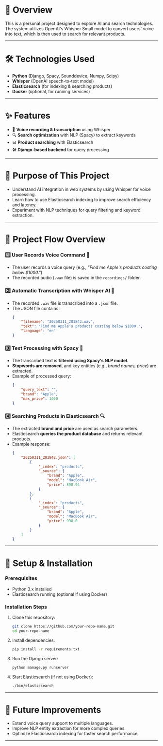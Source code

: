 # 📌 Overview

This is a personal project designed to explore AI and search technologies. The system utilizes OpenAI's Whisper Small model to convert users' voice into text, which is then used to search for relevant products.

---

# 🛠 Technologies Used

- **Python** (Django, Spacy, Sounddevice, Numpy, Scipy)
- **Whisper** (OpenAI speech-to-text model)
- **Elasticsearch** (for indexing & searching products)
- **Docker** (optional, for running services)

---

# ✨ Features

- 🎤 **Voice recording & transcription** using Whisper
- 🔍 **Search optimization** with NLP (Spacy) to extract keywords
- 📊 **Product searching** with Elasticsearch
- 🛠 **Django-based backend** for query processing

---

# 🎯 Purpose of This Project

- Understand AI integration in web systems by using Whisper for voice processing.
- Learn how to use Elasticsearch indexing to improve search efficiency and latency.
- Experiment with NLP techniques for query filtering and keyword extraction.

---

# 🔄 Project Flow Overview

### 1️⃣ User Records Voice Command 🎤

- The user records a voice query (e.g., *"Find me Apple's products costing below \$1000."*)
- The recorded audio (`.wav` file) is saved in the `recordings/` folder.

### 2️⃣ Automatic Transcription with Whisper AI 📝

- The recorded `.wav` file is transcribed into a `.json` file.
- The JSON file contains:
  ```json
  {
      "filename": "20250311_201842.wav",
      "text": "Find me Apple's products costing below $1000.",
      "language": "en"
  }
  ```

### 3️⃣ Text Processing with Spacy 🧠

- The transcribed text is **filtered using Spacy's NLP model**.
- **Stopwords are removed**, and key entities (e.g., *brand names, price*) are extracted.
- Example of processed query:
  ```json
  {
      "query_text": "",
      "brand": "Apple",
      "max_price": 1000
  }
  ```

### 4️⃣ Searching Products in Elasticsearch 🔍

- The extracted **brand and price** are used as search parameters.
- Elasticsearch **queries the product database** and returns relevant products.
- Example response:
  ```json
  {
      "20250311_201842.json": [
          {
              "_index": "products",
              "_source": {
                  "brand": "Apple",
                  "model": "MacBook Air",
                  "price": 898.94
              }
          },
          {
              "_index": "products",
              "_source": {
                  "brand": "Apple",
                  "model": "MacBook Air",
                  "price": 998.0
              }
          }
      ]
  }
  ```

---

# 🚀 Setup & Installation

### Prerequisites

- Python 3.x installed
- Elasticsearch running (optional if using Docker)

### Installation Steps

1. Clone this repository:
   ```sh
   git clone https://github.com/your-repo-name.git
   cd your-repo-name
   ```
2. Install dependencies:
   ```sh
   pip install -r requirements.txt
   ```
3. Run the Django server:
   ```sh
   python manage.py runserver
   ```
4. Start Elasticsearch (if not using Docker):
   ```sh
   ./bin/elasticsearch
   ```

---

# 📌 Future Improvements

- Extend voice query support to multiple languages.
- Improve NLP entity extraction for more complex queries.
- Optimize Elasticsearch indexing for faster search performance.

---


